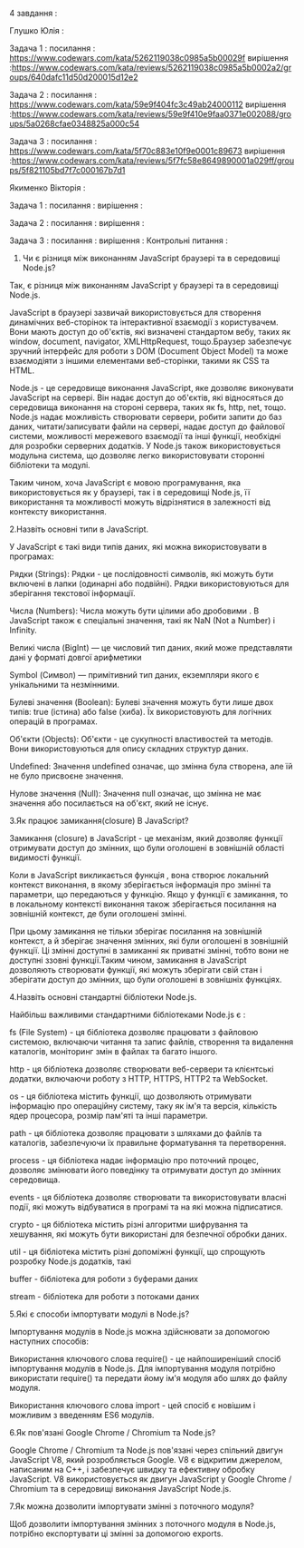 4 завдання : 

Глушко Юлія :

Задача 1 :
 посилання : https://www.codewars.com/kata/5262119038c0985a5b00029f
 вирішення :https://www.codewars.com/kata/reviews/5262119038c0985a5b0002a2/groups/640dafc11d50d200015d12e2

Задача 2 :
 посилання : https://www.codewars.com/kata/59e9f404fc3c49ab24000112
 вирішення :https://www.codewars.com/kata/reviews/59e9f410e9faa0371e002088/groups/5a0268cfae0348825a000c54

Задача 3 :
 посилання : https://www.codewars.com/kata/5f70c883e10f9e0001c89673
 вирішення :https://www.codewars.com/kata/reviews/5f7fc58e8649890001a029ff/groups/5f821105bd7f7c000167b7d1

Якименко Вікторія :

Задача 1 :
 посилання : 
 вирішення :

Задача 2 :
 посилання : 
 вирішення :

Задача 3 :
 посилання : 
 вирішення :
Контрольні питання :

1. Чи є різниця між виконанням JavaScript браузері та в середовищі Node.js?


Так, є різниця між виконанням JavaScript у браузері та в середовищі Node.js.

JavaScript в браузері зазвичай використовується для створення динамічних веб-сторінок та інтерактивної взаємодії з користувачем. Вони мають доступ до об'єктів, які визначені стандартом вебу, таких як window, document, navigator, XMLHttpRequest, тощо.Браузер забезпечує зручний інтерфейс для роботи з DOM (Document Object Model) та може взаємодіяти з іншими елементами веб-сторінки, такими як CSS та HTML.

Node.js - це середовище виконання JavaScript, яке дозволяє виконувати JavaScript на сервері.  Він надає доступ до об'єктів, які відносяться до середовища виконання на стороні сервера, таких як  fs, http, net, тощо. Node.js надає можливість створювати сервери, робити запити до баз даних, читати/записувати файли на сервері,  надає доступ до файлової системи, можливості мережевого взаємодії та інші функції, необхідні для розробки серверних додатків. У Node.js також використовується модульна система, що дозволяє легко використовувати сторонні бібліотеки та модулі.

Таким чином, хоча JavaScript є мовою програмування, яка використовується як у браузері, так і в середовищі Node.js, її використання та можливості можуть відрізнятися в залежності від контексту використання.


2.Назвіть основні типи в JavaScript.


У JavaScript є  такі види типів даних, які можна використовувати в програмах:

Рядки (Strings): Рядки - це послідовності символів, які можуть бути включені в лапки (одинарні або подвійні). Рядки використовуються для зберігання текстової інформації.

Числа (Numbers): Числа можуть бути цілими або дробовими . В JavaScript також є спеціальні значення, такі як NaN (Not a Number) і Infinity.

Великі числа (BigInt) — це числовий тип даних, який може представляти дані у форматі довгої арифметики

Symbol (Символ) — примітивний тип даних, екземпляри якого є унікальними та незмінними.

Булеві значення (Boolean): Булеві значення можуть бути лише двох типів: true (істина) або false (хиба). Їх використовують для логічних операцій в програмах.

Об'єкти (Objects): Об'єкти - це сукупності властивостей та методів. Вони використовуються для опису складних структур даних.


Undefined: Значення undefined означає, що змінна була створена, але їй не було присвоєне значення.

Нулове значення (Null): Значення null означає, що змінна не має значення або посилається на об'єкт, який не існує.


3.Як працює замикання(closure) B JavaScript?


Замикання (closure) в JavaScript - це механізм, який дозволяє функції отримувати доступ до змінних, що були оголошені в зовнішній області видимості функції.

Коли в JavaScript викликається функція , вона створює локальний контекст виконання, в якому зберігається інформація про змінні та параметри, що передаються у функцію. Якщо у функції є замикання, то в локальному контексті виконання також зберігається посилання на зовнішній контекст, де були оголошені змінні.

При цьому замикання не тільки зберігає посилання на зовнішній контекст, а й зберігає значення змінних, які були оголошені в зовнішній функції. Ці змінні доступні в замиканні як приватні змінні, тобто вони не доступні ззовні функції.Таким чином, замикання в JavaScript дозволяють створювати функції, які можуть зберігати свій стан і зберігати доступ до змінних, що були оголошені в зовнішніх функціях. 


4.Назвіть основні стандартні бібліотеки Node.js.

Найбільш важливими стандартними бібліотеками Node.js є :

fs (File System) - ця бібліотека дозволяє працювати з файловою системою, включаючи читання та запис файлів, створення та видалення каталогів, моніторинг змін в файлах та багато іншого.

http - ця бібліотека дозволяє створювати веб-сервери та клієнтські додатки, включаючи роботу з HTTP, HTTPS, HTTP2 та WebSocket.

os - ця бібліотека містить функції, що дозволяють отримувати інформацію про операційну систему, таку як ім'я та версія, кількість ядер процесора, розмір пам'яті та інші параметри.

path - ця бібліотека дозволяє працювати з шляхами до файлів та каталогів, забезпечуючи їх правильне форматування та перетворення.

process - ця бібліотека надає інформацію про поточний процес, дозволяє змінювати його поведінку та отримувати доступ до змінних середовища.

events - ця бібліотека дозволяє створювати та використовувати власні події, які можуть відбуватися в програмі та на які можна підписатися.

crypto - ця бібліотека містить різні алгоритми шифрування та хешування, які можуть бути використані для безпечної обробки даних.

util - ця бібліотека містить різні допоміжні функції, що спрощують розробку Node.js додатків, такі

buffer - бібліотека для роботи з буферами даних

stream - бібліотека для роботи з потоками даних

5.Які є способи імпортувати модулі в Node.js?

Імпортування модулів в Node.js можна здійснювати за допомогою наступних способів:

Використання ключового слова require() - це найпоширеніший спосіб імпортування модулів в Node.js. Для імпортування модуля потрібно використати require() та передати йому ім'я модуля або шлях до файлу модуля. 

Використання ключового слова import - цей спосіб є новішим і можливим з введенням ES6 модулів. 


6.Як пов'язані Google Chrome / Chromium та Node.js?

Google Chrome / Chromium та Node.js пов'язані через спільний двигун JavaScript V8, який розробляється Google. V8 є відкритим джерелом, написаним на C++, і забезпечує швидку та ефективну обробку JavaScript. V8 використовується як двигун JavaScript у Google Chrome / Chromium та в середовищі виконання JavaScript Node.js.

7.Як можна дозволити імпортувати змінні з поточного модуля?

Щоб дозволити імпортування змінних з поточного модуля в Node.js, потрібно експортувати ці змінні за допомогою exports.








